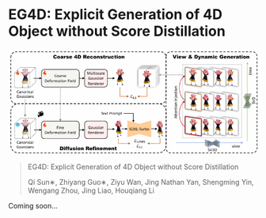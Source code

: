 # EG4D: Explicit Generation of 4D Object without Score Distillation

![framework](assets/framework.png)

> EG4D: Explicit Generation of 4D Object without Score Distillation
>
> Qi Sun∗, Zhiyang Guo∗, Ziyu Wan, Jing Nathan Yan, Shengming Yin, Wengang Zhou, Jing Liao, Houqiang Li

Coming soon...
